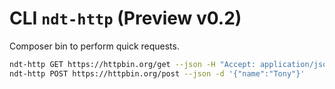 # CLI `ndt-http` (Preview v0.2)

Composer bin to perform quick requests.

```bash
ndt-http GET https://httpbin.org/get --json -H "Accept: application/json"
ndt-http POST https://httpbin.org/post --json -d '{"name":"Tony"}'
```
